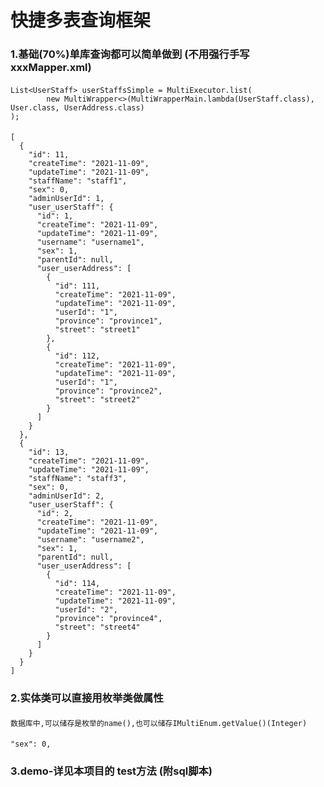 # 快捷多表查询框架
### 1.基础(70%)单库查询都可以简单做到 (不用强行手写xxxMapper.xml)
####
    List<UserStaff> userStaffsSimple = MultiExecutor.list(
            new MultiWrapper<>(MultiWrapperMain.lambda(UserStaff.class), User.class, UserAddress.class)
    );
####
	[
	  {
	    "id": 11,
	    "createTime": "2021-11-09",
	    "updateTime": "2021-11-09",
	    "staffName": "staff1",
	    "sex": 0,
	    "adminUserId": 1,
	    "user_userStaff": {
	      "id": 1,
	      "createTime": "2021-11-09",
	      "updateTime": "2021-11-09",
	      "username": "username1",
	      "sex": 1,
	      "parentId": null,
	      "user_userAddress": [
	        {
	          "id": 111,
	          "createTime": "2021-11-09",
	          "updateTime": "2021-11-09",
	          "userId": "1",
	          "province": "province1",
	          "street": "street1"
	        },
	        {
	          "id": 112,
	          "createTime": "2021-11-09",
	          "updateTime": "2021-11-09",
	          "userId": "1",
	          "province": "province2",
	          "street": "street2"
	        }
	      ]
	    }
	  },
	  {
	    "id": 13,
	    "createTime": "2021-11-09",
	    "updateTime": "2021-11-09",
	    "staffName": "staff3",
	    "sex": 0,
	    "adminUserId": 2,
	    "user_userStaff": {
	      "id": 2,
	      "createTime": "2021-11-09",
	      "updateTime": "2021-11-09",
	      "username": "username2",
	      "sex": 1,
	      "parentId": null,
	      "user_userAddress": [
	        {
	          "id": 114,
	          "createTime": "2021-11-09",
	          "updateTime": "2021-11-09",
	          "userId": "2",
	          "province": "province4",
	          "street": "street4"
	        }
	      ]
	    }
	  }
	]
### 2.实体类可以直接用枚举类做属性
####
    数据库中,可以储存是枚举的name(),也可以储存IMultiEnum.getValue()(Integer)
####
    "sex": 0,

### 3.demo-详见本项目的 test方法 (附sql脚本)